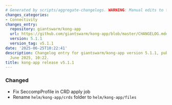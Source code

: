 ```yaml
---
# Generated by scripts/aggregate-changelogs. WARNING: Manual edits to this files will be overwritten.
changes_categories:
- Connectivity
changes_entry:
  repository: giantswarm/kong-app
  url: https://github.com/giantswarm/kong-app/blob/master/CHANGELOG.md#511---2025-06-25
  version: 5.1.1
  version_tag: v5.1.1
date: '2025-06-25T10:22:41'
description: Changelog entry for giantswarm/kong-app version 5.1.1, published on 25
  June 2025, 10:22.
title: kong-app release v5.1.1
---
```


### Changed
- Fix SeccompProfile in CRD apply job
- Rename `helm/kong-app/crds` folder to `helm/kong-app/files`
